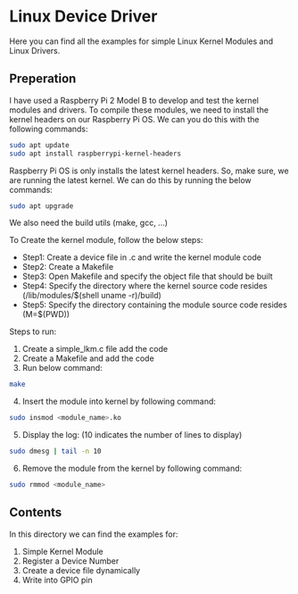 # Linux Device Driver

Here you can find all the examples for simple Linux Kernel Modules and Linux Drivers.

## Preperation 

I have used a Raspberry Pi 2 Model B to develop and test the kernel modules and drivers. To compile these modules, we need to install the kernel headers on our Raspberry Pi OS. We can you do this with the following commands:

```bash
sudo apt update
sudo apt install raspberrypi-kernel-headers
```

Raspberry Pi OS is only installs the latest kernel headers. So, make sure, we are running the latest kernel. We can do this by running the below commands:

```bash
sudo apt upgrade
```

We also need the build utils (make, gcc, ...)

To Create the kernel module, follow the below steps:

- Step1: Create a device file in .c and write the kernel module code
- Step2: Create a Makefile
- Step3: Open Makefile and specify the object file that should be built
- Step4: Specify the directory where the kernel source code resides (/lib/modules/$(shell uname -r)/build)
- Step5: Specify the directory containing the module source code resides (M=$(PWD))

Steps to run:
1. Create a simple_lkm.c file add the code
2. Create a Makefile and add the code
3. Run below command:

```bash
make
```

4. Insert the module into kernel by following command:

```bash
sudo insmod <module_name>.ko
```

5. Display the log: (10 indicates the number of lines to display)

```bash
sudo dmesg | tail -n 10
```

6. Remove the module from the kernel by following command:

```bash
sudo rmmod <module_name>
```


## Contents

In this directory we can find the examples for:
1. Simple Kernel Module
2. Register a Device Number
3. Create a device file dynamically
4. Write into GPIO pin

